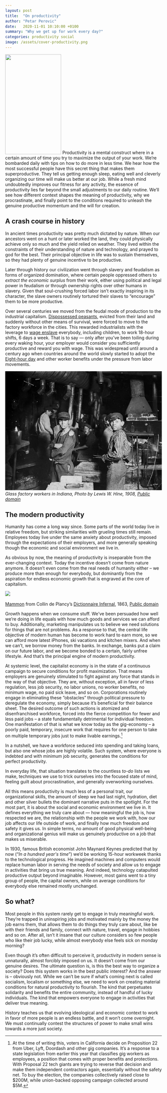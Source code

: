 ```yaml
---
layout: post
title:  "On productivity"
author: "Petar Perovic"
date:   2020-11-01 10:10:00 +0100
summary: "Why we get up for work every day?"
categories: productivity social
image: /assets/cover-productivity.png
---
```


<img class="fr ml3 nr5-m" width="180" height="320" src="{% link /assets/productivity-box_man.jpg %}">
Productivity is a mental construct where in a certain amount of time you try to maximize the output of your work. We’re bombarded daily with tips on how to do more in less time. We hear how the most successful people have this secret thing that makes them superproductive. They tell us getting enough sleep, eating well and cleverly organizing our time will make us better at our job. While a fresh mind undoubtedly improves our fitness for any activity, the essence of productivity lies far beyond the small adjustments to our daily routine. We’ll see how different context shapes the meaning of productivity, why we procrastinate, and finally point to the conditions required to unleash the genuine productive momentum and the will for creation.

## A crash course in history

In ancient times productivity was pretty much dictated by nature. When our ancestors went on a hunt or later worked the land, they could physically achieve only so much and the yield relied on weather. They lived within the constraints of their understanding of nature and technology, and prayed to god for the best. Their principal objective in life was to sustain themselves, so they had plenty of genuine incentive to be productive.

Later through history our civilization went through slavery and feudalism as forms of organized domination, where certain people oppressed others to _extract the economic surplus_ from their work, either using political and legal power in feudalism or through ownership rights over other humans in slavery. Given that soul-crushing forced labor isn’t exactly inspiring in its character, the slave owners routinely tortured their slaves to “encourage” them to be more productive.

Over several centuries we moved from the feudal mode of production to the industrial capitalism. [Dispossessed peasants](https://www.thelandmagazine.org.uk/articles/short-history-enclosure-britain), evicted from their land and suddenly without other means of survival, were forced to move to the factory workforce in the cities. This rewarded industrialists with the leverage to [wage enslave](https://en.wikipedia.org/wiki/Wage_slavery) everybody, including children, to work 18-hour shifts, 6 days a week. That is to say — only after you’ve been toiling during every waking hour, your employer would consider you sufficiently productive and reward you with wage. This was widespread until around a century ago when countries around the world slowly started to adopt the [Eight-hour day](https://en.wikipedia.org/wiki/Eight-hour_day) and other worker benefits under the pressure from labor movements.

![Children glass factory workers](/assets/productivity-Lewis_Hine_Glass_works_1908.jpg)
*Glass factory workers in Indiana, Photo by Lewis W. Hine, 1908, [Public domain](https://commons.wikimedia.org/wiki/File:Lewis_Hine,_Glass_works,_midnight,_Indiana,_1908.jpg)*

## The modern productivity

Humanity has come a long way since. Some parts of the world today live in relative freedom, but striking similarities with grueling times still remain. Employees today live under the same anxiety about productivity, imposed through the expectations of their employers, and more generally speaking though the economic and social environment we live in.

As obvious by now, the meaning of productivity is inseparable from the ever-changing context. Today the incentive doesn’t come from nature anymore. It doesn’t even come from the real needs of humanity either – we produce more than enough for everybody, but dominantly from the aspiration for endless economic growth that is engraved at the core of capitalism.

<div class="fr ml4 nr5-m w-50">
  <img src="{% link /assets/productivity-mammon.jpg %}">
  <p class="f6 i tc"><a href="https://en.wikipedia.org/wiki/Mammon">Mammon</a> from Collin de Plancy’s <a href="https://en.wikipedia.org/wiki/Dictionnaire_Infernal">Dictionnaire Infernal</a>, 1863, <a href="https://commons.wikimedia.org/wiki/File:Ill_dict_infernal_p0455_mammon.jpg">Public domain</a></p>
</div> Growth happens when we consume stuff. We’ve been persuaded how well we’re doing in life equals with how much goods and services we can afford to buy. Additionally, marketing manipulates us to believe we need solutions for things that are not problems. As a response to that, the central life objective of modern human has become to work hard to earn more, so we can afford more latest iPhones, ski vacations and kitchen mixers. And when we can’t, we borrow money from the banks. In exchange, banks put a claim on our future labor, and we become bonded to a certain, fairly unfree lifestyle. And that’s the principal engine of modern productivity.

At systemic level, the capitalist economy is in the state of a continuous campaign to secure conditions for profit maximization. That means employers are genuinely stimulated to fight against any force that stands in the way of that objective. They are, without exception, all in favor of less regulation, less job security, no labor unions, no worker benefits, no minimum wage, no paid sick leave, and so on. Corporations routinely engage in eliminating these ”obstacles” through political pressure to deregulate the economy, simply because it’s beneficial for their balance sheet. The desired outcome of such actions is atomized and disenfranchised workforce, forced into the fierce competition for fewer and less paid jobs – a state fundamentally detrimental for individual freedom. One manifestation of that is what we know today as the gig-economy – a poorly paid, temporary, insecure work that requires for one person to take on multiple temporary jobs just to make livable earnings.[^1]

In a nutshell, we have a workforce seduced into spending and taking loans, but also one whose jobs are highly volatile. Such system, where everyone is indebted and with minimum job security, generates the conditions for perfect productivity.

In everyday life, that situation translates to the countless _to-do_ lists we make, techniques we use to trick ourselves into the focused state of mind, feeling guilt about procrastination, and generally overworking ourselves.

<p class="highlight">
All this means productivity is much less of a personal trait, our organizational skills, the amount of sleep we had last night, hydration, diet and other silver bullets the dominant narrative puts in the spotlight. For the most part, it is about the social and economic environment we live in. It defines everything we truly care about — how meaningful the job is, how respected we are, the relationship with the people we work with, how our job affects our life outside of work, and finally how much freedom and safety it gives us. In simple terms, no amount of good physical well-being and organizational genius will make us genuinely productive on a job that makes us miserable.
</p>

In 1930, famous British economist John Maynard Keynes predicted that by now (“_In a hundred year's time_”) we’d be working 15-hour workweek thanks to the technological progress. He imagined machines and computers would replace human labor in serving the needs of society and allow us to engage in activities that bring us true meaning. And indeed, technology catapulted productive output beyond imaginable. However, most gains went to a tiny group of people, the capital owners, while on average conditions for everybody else remained mostly unchanged.

## So what?

Most people in this system rarely get to engage in truly meaningful work. They’re trapped in uninspiring jobs and motivated mainly by the money the job earns them, that allows them to do things they truly care about, like be with their friends and family, connect with nature, travel, engage in hobbies and so on. After all, isn’t it insane that our culture considers so few people who like their job lucky, while almost everybody else feels sick on monday morning?

Even though it’s often difficult to perceive it, productivity in modern sense is unnaturally, almost forcibly imposed on us. It doesn’t come from our genuine desires. The ultimate question is, is this the best way to organize a society? Does this system works in the best public interest? And the answer is – obviously not. While we can’t be sure if what’s coming next is called socialism, localism or something else, we need to work on creating material conditions for natural productivity to flourish. The kind that perpetuates solidarity and benefits the entire community, instead of handful of lucky individuals. The kind that empowers everyone to engage in activities that deliver true meaning.

History teaches us that evolving ideological and economic context to work in favor of more people is an endless battle, and it won’t come overnight. We must continually contest the structures of power to make small wins towards a more just society.

[^1]: At the time of writing this, voters in California decide on Proposition 22 from Uber, Lyft, Doordash and other gig companies. It’s a response to a state legislation from earlier this year that classifies gig workers as employees, a position that comes with proper benefits and protections. With Proposal 22 tech giants are trying to reverse that decision and make them independent contractors again, essentially without the safety net. To buy the election, the companies collectively raised close to $200M, while union-backed opposing campaign collected around $5M.